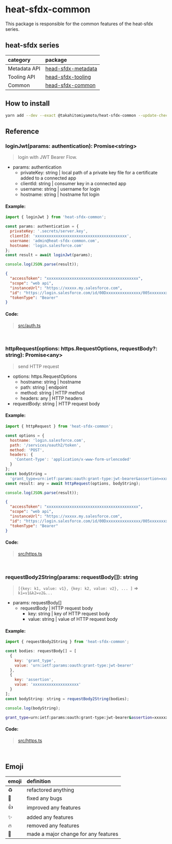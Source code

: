 # heat-sfdx-common

This package is responsible for the common features of the heat-sfdx series.

## heat-sfdx series

| category     | package                                                                      |
| :----------- | :--------------------------------------------------------------------------- |
| Metadata API | [head-sfdx-metadata](https://github.com/takahitomiyamoto/heat-sfdx-metadata) |
| Tooling API  | [head-sfdx-tooling](https://github.com/takahitomiyamoto/heat-sfdx-tooling)   |
| Common       | [head-sfdx-common](https://github.com/takahitomiyamoto/heat-sfdx-common)     |

## How to install

```sh
yarn add --dev --exact @takahitomiyamoto/heat-sfdx-common --update-checksums
```

## Reference

### loginJwt(params: authentication): Promise\<string\>

> login with JWT Bearer Flow.

- params: authentication
  - privateKey: string | local path of a private key file for a certificate added to a connected app
  - clientId: string | consumer key in a connected app
  - username: string | username for login
  - hostname: string | hostname fot login

#### Example:

```js
import { loginJwt } from 'heat-sfdx-common';

const params: authentication = {
  privateKey: '.secrets/server.key',
  clientId: 'xxxxxxxxxxxxxxxxxxxxxxxxxxxxxxxxxxxxxxxx',
  username: 'admin@heat-sfdx-common.com',
  hostname: 'login.salesforce.com'
};
const result = await loginJwt(params);

console.log(JSON.parse(result));
```

```json
{
  "accessToken": "xxxxxxxxxxxxxxxxxxxxxxxxxxxxxxxxxxxxxxxx",
  "scope": "web api",
  "instanceUrl": "https://xxxxx.my.salesforce.com",
  "id": "https://login.salesforce.com/id/00Dxxxxxxxxxxxxxxx/005xxxxxxxxxxxxxxx",
  "tokenType": "Bearer"
}
```

#### Code:

> [src/auth.ts](https://github.com/takahitomiyamoto/heat-sfdx-common/blob/master/src/auth.ts#L112)

<br>

### httpRequest(options: https.RequestOptions, requestBody?: string): Promise\<any\>

> send HTTP request

- options: https.RequestOptions
  - hostname: string | hostname
  - path: string | endpoint
  - method: string | HTTP method
  - headers: any | HTTP headers
- requestBody: string | HTTP request body

#### Example:

```js
import { httpRequest } from 'heat-sfdx-common';

const options = {
  hostname: 'login.salesforce.com',
  path: '/services/oauth2/token',
  method: 'POST',
  headers: {
    'Content-Type': 'application/x-www-form-urlencoded'
  }
};
const bodyString =
  'grant_type=urn:ietf:params:oauth:grant-type:jwt-bearer&assertion=xxxxxxxxxxxxxxxxxxxx';
const result: any = await httpRequest(options, bodyString);

console.log(JSON.parse(result));
```

```json
{
  "accessToken": "xxxxxxxxxxxxxxxxxxxxxxxxxxxxxxxxxxxxxxxx",
  "scope": "web api",
  "instanceUrl": "https://xxxxx.my.salesforce.com",
  "id": "https://login.salesforce.com/id/00Dxxxxxxxxxxxxxxx/005xxxxxxxxxxxxxxx",
  "tokenType": "Bearer"
}
```

#### Code:

> [src/https.ts](https://github.com/takahitomiyamoto/heat-sfdx-common/blob/master/src/https.ts#L20)

<br>

### requestBody2String(params: requestBody[]): string

> `[{key: k1, value: v1}, {key: k2, value: v2}, ... ]` => `k1=v1&k2=v2&...`

- params: requestBody[]
  - requestBody | HTTP request body
    - key: string | key of HTTP request body
    - value: string | value of HTTP request body

#### Example:

```js
import { requestBody2String } from 'heat-sfdx-common';

const bodies: requestBody[] = [
  {
    key: 'grant_type',
    value: 'urn:ietf:params:oauth:grant-type:jwt-bearer'
  },
  {
    key: 'assertion',
    value: 'xxxxxxxxxxxxxxxxxxxx'
  }
];
const bodyString: string = requestBody2String(bodies);

console.log(bodyString);
```

```sh
grant_type=urn:ietf:params:oauth:grant-type:jwt-bearer&assertion=xxxxxxxxxxxxxxxxxxxx
```

#### Code:

> [src/https.ts](https://github.com/takahitomiyamoto/heat-sfdx-common/blob/master/src/https.ts#L46)

<br>

## Emoji

| emoji      | definition                           |
| :--------- | :----------------------------------- |
| :recycle:  | refactored anything                  |
| :bug:      | fixed any bugs                       |
| :+1:       | improved any features                |
| :sparkles: | added any features                   |
| :fire:     | removed any features                 |
| :tada:     | made a major change for any features |
